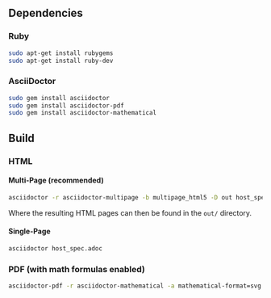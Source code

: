 ## Dependencies

### Ruby

```bash
sudo apt-get install rubygems
sudo apt-get install ruby-dev
```

### AsciiDoctor

```bash
sudo gem install asciidoctor
sudo gem install asciidoctor-pdf
sudo gem install asciidoctor-mathematical
```

## Build

### HTML

#### Multi-Page (recommended)

```bash
asciidoctor -r asciidoctor-multipage -b multipage_html5 -D out host_spec.adoc
```

Where the resulting HTML pages can then be found in the `out/` directory.

#### Single-Page

```bash
asciidoctor host_spec.adoc
```

### PDF (with math formulas enabled)

```bash
asciidoctor-pdf -r asciidoctor-mathematical -a mathematical-format=svg host_spec.adoc
````
